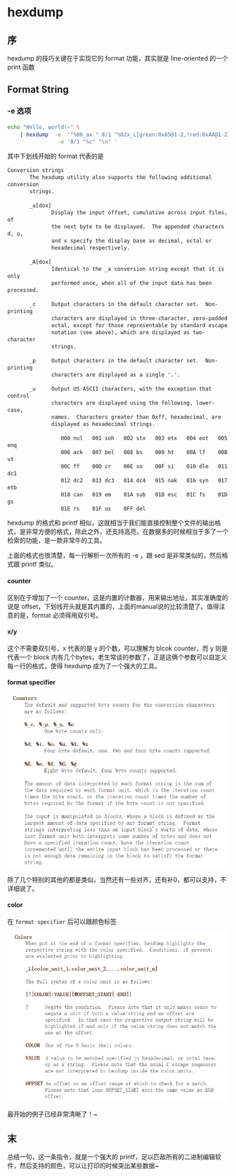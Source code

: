 # hexdump

## 序

hexdump 的技巧关键在于实现它的 format 功能，其实就是 line-oriented 的一个 print 函数 

## Format String

### -e 选项

```bash
echo "Hello, world!~" \
    | hexdump  -e  '"%06_ax " 8/1 "%02x_L[green:0x65@1-2,!red:0xAA@1-2] ""\t"' \
                -e '8/1 "%c" "\n" '
```

其中下划线开始的 format  代表的是

```text
Conversion strings
       The hexdump utility also supports the following additional conversion
       strings.

       _a[dox]
              Display the input offset, cumulative across input files, of
              the next byte to be displayed.  The appended characters d, o,
              and x specify the display base as decimal, octal or
              hexadecimal respectively.

       _A[dox]
              Identical to the _a conversion string except that it is only
              performed once, when all of the input data has been processed.
              
       _c     Output characters in the default character set.  Non-printing
              characters are displayed in three-character, zero-padded
              octal, except for those representable by standard escape
              notation (see above), which are displayed as two-character
              strings.

       _p     Output characters in the default character set.  Non-printing
              characters are displayed as a single '.'.

       _u     Output US ASCII characters, with the exception that control
              characters are displayed using the following, lower-case,
              names.  Characters greater than 0xff, hexadecimal, are
              displayed as hexadecimal strings.

                 000 nul   001 soh   002 stx   003 etx   004 eot   005 enq
                 006 ack   007 bel   008 bs    009 ht    00A lf    00B vt
                 00C ff    00D cr    00E so    00F si    010 dle   011 dc1
                 012 dc2   013 dc3   014 dc4   015 nak   016 syn   017 etb
                 018 can   019 em    01A sub   01B esc   01C fs    01D gs
                 01E rs    01F us    0FF del
```

hexdump 的格式和 printf 相似，这就相当于我们能直接控制整个文件的输出格式，是非常方便的格式，除此之外，还支持高亮，在数据多的时候相当于多了一个检索的功能，是一款非常牛的工具。

上面的格式也很清楚，每一行解析一次所有的 -e ，跟 sed 是非常类似的，然后格式跟 printf 类似。

#### counter

区别在于增加了一个 counter，这是内置的计数器，用来输出地址，其实准确度的说是 offset，下划线开头就是其内置的，上面的manual说的比较清楚了。值得注意的是，format 必须得用双引号。

#### x/y

这个不需要双引号，x 代表的是 y 的个数，可以理解为 blcok counter，而 y 则是代表一个 block 内有几个bytes，老生常谈的参数了，正是这俩个参数可以自定义每一行的格式，使得 hexdump 成为了一个强大的工具。

#### format specifier

![](../.gitbook/assets/image%20%2858%29.png)

除了几个特别的其他的都是类似，当然还有一些对齐，还有补0，都可以支持，不详细说了。

#### color

在 `format specifier` 后可以跟颜色标签

![](../.gitbook/assets/image%20%2861%29.png)

最开始的例子已经非常清晰了！~ 

## 末

总结一句，这一条指令，就是一个强大的 printf，足以匹敌所有的二进制编辑软件，然后支持的颜色，可以让打印的时候突出某些数据~

